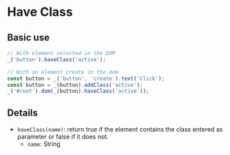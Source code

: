 # Have Class

## Basic use

```js
// With element selected in the DOM
_('button').haveClass('active');

// With an element create in the dom
const button = _('button', 'create').text('Click');
const button = _(button).addClass('active');
_('#root').dom(_(button).haveClass('active'));
```

## Details

- `haveClass(name)`: return true if the element contains the class entered as parameter or false if it does not.
  - `name`: String
